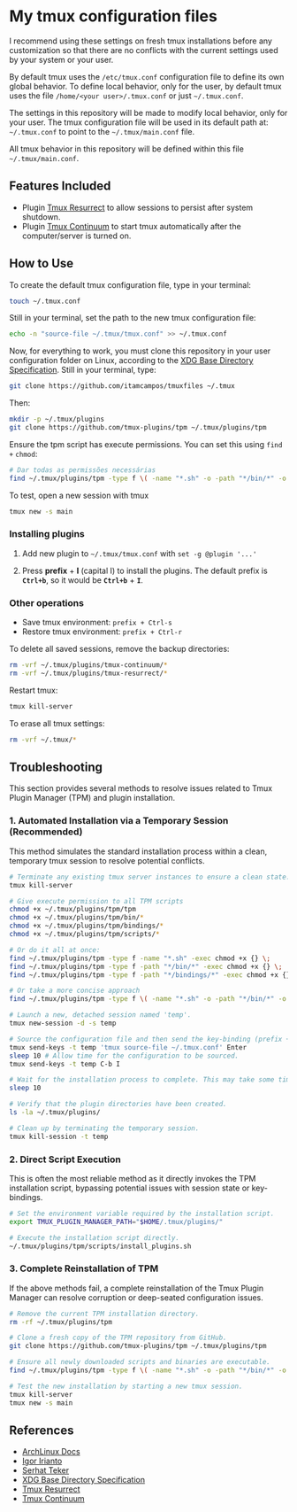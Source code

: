 # My tmux configuration files

I recommend using these settings on fresh tmux installations before any customization so that there are no conflicts with the current settings used by your system or your user.

By default tmux uses the `/etc/tmux.conf` configuration file to define its own global behavior. To define local behavior, only for the user, by default tmux uses the file `/home/<your user>/.tmux.conf` or just `~/.tmux.conf`.

The settings in this repository will be made to modify local behavior, only for your user. The tmux configuration file will be used in its default path at: `~/.tmux.conf` to point to the `~/.tmux/main.conf` file.

All tmux behavior in this repository will be defined within this file `~/.tmux/main.conf`.

## Features Included

- Plugin [Tmux Resurrect](https://github.com/tmux-plugins/tmux-resurrect) to allow sessions to persist after system shutdown.
- Plugin [Tmux Continuum](https://github.com/tmux-plugins/tmux-continuum) to start tmux automatically after the computer/server is turned on.

## How to Use

To create the default tmux configuration file, type in your terminal:

```bash
touch ~/.tmux.conf
```

Still in your terminal, set the path to the new tmux configuration file:

```bash
echo -n "source-file ~/.tmux/tmux.conf" >> ~/.tmux.conf
```

Now, for everything to work, you must clone this repository in your user configuration folder on Linux, according to the [XDG Base Directory Specification](https://specifications.freedesktop.org/basedir-spec/basedir-spec-latest.html). Still in your terminal, type:

```bash
git clone https://github.com/itamcampos/tmuxfiles ~/.tmux
```

Then:

```bash
mkdir -p ~/.tmux/plugins
git clone https://github.com/tmux-plugins/tpm ~/.tmux/plugins/tpm
```

Ensure the tpm script has execute permissions. You can set this using `find` `+` `chmod`:

```bash
# Dar todas as permissões necessárias
find ~/.tmux/plugins/tpm -type f \( -name "*.sh" -o -path "*/bin/*" -o -path "*/bindings/*" \) -exec chmod +x {} \;
```

To test, open a new session with tmux

```bash
tmux new -s main
```

### Installing plugins

1. Add new plugin to `~/.tmux/tmux.conf` with `set -g @plugin '...'`

2. Press **prefix** + **I** (capital I) to install the plugins. The default prefix is **`​​Ctrl+b`**, so it would be **`Ctrl+b`** + **`I`**.

### Other operations

- Save tmux environment: `prefix + Ctrl-s`
- Restore tmux environment: `prefix + Ctrl-r`

To delete all saved sessions, remove the backup directories:

```bash
rm -vrf ~/.tmux/plugins/tmux-continuum/*
rm -vrf ~/.tmux/plugins/tmux-resurrect/*
```

Restart tmux:

```bash
tmux kill-server
```

To erase all tmux settings:

```bash
rm -vrf ~/.tmux/*
```

## Troubleshooting

This section provides several methods to resolve issues related to Tmux Plugin Manager (TPM) and plugin installation.

### 1. Automated Installation via a Temporary Session (Recommended)

This method simulates the standard installation process within a clean, temporary tmux session to resolve potential conflicts.

```sh
# Terminate any existing tmux server instances to ensure a clean state.
tmux kill-server

# Give execute permission to all TPM scripts
chmod +x ~/.tmux/plugins/tpm/tpm
chmod +x ~/.tmux/plugins/tpm/bin/*
chmod +x ~/.tmux/plugins/tpm/bindings/*
chmod +x ~/.tmux/plugins/tpm/scripts/*

# Or do it all at once:
find ~/.tmux/plugins/tpm -type f -name "*.sh" -exec chmod +x {} \;
find ~/.tmux/plugins/tpm -type f -path "*/bin/*" -exec chmod +x {} \;
find ~/.tmux/plugins/tpm -type f -path "*/bindings/*" -exec chmod +x {} \;

# Or take a more concise approach
find ~/.tmux/plugins/tpm -type f \( -name "*.sh" -o -path "*/bin/*" -o -path "*/bindings/*" \) -exec chmod +x {} \;

# Launch a new, detached session named 'temp'.
tmux new-session -d -s temp

# Source the configuration file and then send the key-binding (prefix + I) to trigger the installation.
tmux send-keys -t temp 'tmux source-file ~/.tmux.conf' Enter
sleep 10 # Allow time for the configuration to be sourced.
tmux send-keys -t temp C-b I

# Wait for the installation process to complete. This may take some time.
sleep 10

# Verify that the plugin directories have been created.
ls -la ~/.tmux/plugins/

# Clean up by terminating the temporary session.
tmux kill-session -t temp
```

### 2. Direct Script Execution

This is often the most reliable method as it directly invokes the TPM installation script, bypassing potential issues with session state or key-bindings.

```sh
# Set the environment variable required by the installation script.
export TMUX_PLUGIN_MANAGER_PATH="$HOME/.tmux/plugins/"

# Execute the installation script directly.
~/.tmux/plugins/tpm/scripts/install_plugins.sh
```

### 3. Complete Reinstallation of TPM

If the above methods fail, a complete reinstallation of the Tmux Plugin Manager can resolve corruption or deep-seated configuration issues.

```sh
# Remove the current TPM installation directory.
rm -rf ~/.tmux/plugins/tpm

# Clone a fresh copy of the TPM repository from GitHub.
git clone https://github.com/tmux-plugins/tpm ~/.tmux/plugins/tpm

# Ensure all newly downloaded scripts and binaries are executable.
find ~/.tmux/plugins/tpm -type f \( -name "*.sh" -o -path "*/bin/*" -o -path "*/bindings/*" \) -exec chmod +x {} \;

# Test the new installation by starting a new tmux session.
tmux kill-server
tmux new -s main
```

## References

 - [ArchLinux Docs](https://wiki.archlinux.org/title/tmux)
 - [Igor Irianto](https://dev.to/iggredible/useful-tmux-configuration-examples-k3g)
 - [Serhat Teker](https://dev.to/serhatteker/restore-tmux-sessions-after-reboot-7g6)
 - [XDG Base Directory Specification](https://specifications.freedesktop.org/basedir-spec/basedir-spec-latest.html)
 - [Tmux Resurrect](https://github.com/tmux-plugins/tmux-resurrect)
 - [Tmux Continuum](https://github.com/tmux-plugins/tmux-continuum)

